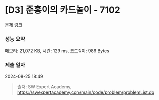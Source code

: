 # [D3] 준홍이의 카드놀이 - 7102 

[문제 링크](https://swexpertacademy.com/main/code/problem/problemDetail.do?contestProbId=AWkIlHWqBYcDFAXC) 

### 성능 요약

메모리: 21,072 KB, 시간: 129 ms, 코드길이: 986 Bytes

### 제출 일자

2024-08-25 18:49



> 출처: SW Expert Academy, https://swexpertacademy.com/main/code/problem/problemList.do